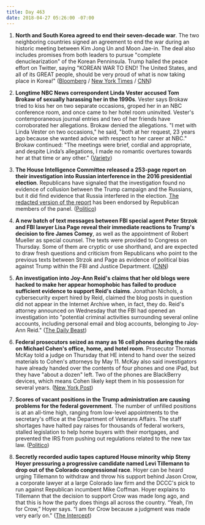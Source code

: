 ```yaml
---
title: Day 463
date: 2018-04-27 05:26:00 -07:00
---
```


1. **North and South Korea agreed to end their seven-decade war**. The two neighboring countries signed an agreement to end the war during an historic meeting between Kim Jong Un and Moon Jae-in. The deal also includes promises from both leaders to pursue "complete denuclearization" of the Korean Penninsula. Trump hailed the peace effort on Twitter, saying "KOREAN WAR TO END! The United States, and all of its GREAT people, should be very proud of what is now taking place in Korea!" ([Bloomberg](https://www.bloomberg.com/news/articles/2018-04-27/two-koreas-agree-to-end-war-this-year-pursue-denuclearization) / [New York Times](https://www.nytimes.com/2018/04/27/world/asia/north-korea-south-kim-jong-un.html) / [CNN](https://www.cnn.com/asia/live-news/north-korea-south-korea-summit-intl/index.html))

2. **Longtime NBC News correspondent Linda Vester accused Tom Brokaw of sexually harassing her in the 1990s**. Vester says Brokaw tried to kiss her on two separate occasions, groped her in an NBC conference room, and once came to her hotel room uninvited. Vester's contemporaneous journal entries and two of her friends have corroborated her allegations. Brokaw denied the allegations. "I met with Linda Vester on two occasions," he said, "both at her request, 23 years ago because she wanted advice with respect to her career at NBC." Brokaw continued: "The meetings were brief, cordial and appropriate, and despite Linda’s allegations, I made no romantic overtures towards her at that time or any other." ([Variety](http://variety.com/2018/tv/news/tom-brokaw-sexual-harassment-nbc-news-correspondent-1202789627/))

3. **The House Intelligence Committee released a 253-page report on their investigation into Russian interference in the 2016 presidential election**. Republicans have signaled that the investigation found no evidence of collusion between the Trump campaign and the Russians, but it did find evidence that Russia interfered in the election. [The redacted version of the report](https://intelligence.house.gov/uploadedfiles/hpsci_-_declassified_committee_report_redacted_final_redacted.pdf) has been endorsed by Republican members of the panel. ([Politico](https://www.politico.com/story/2018/04/27/house-intelligence-committee-issues-russia-report-557413))

4. **A new batch of text messages between FBI special agent Peter Strzok and FBI lawyer Lisa Page reveal their immediate reactions to Trump's decision to fire James Comey**, as well as the appointment of Robert Mueller as special counsel. The texts were provided to Congress on Thursday. Some of them are cryptic or use shorthand, and are expected to draw fresh questions and criticism from Republicans who point to the previous texts between Strzok and Page as evidence of political bias against Trump within the FBI and Justice Department. ([CNN](https://www.cnn.com/2018/04/26/politics/missing-strzok-page-text-messages/index.html))

5. **An investigation into Joy-Ann Reid's claims that her old blogs were hacked to make her appear homophobic has failed to produce sufficient evidence to support Reid's claims**. Jonathan Nichols, a cybersecurity expert hired by Reid, claimed the blog posts in question did not appear in the Internet Archive when, in fact, they do. Reid's attorney announced on Wednesday that the FBI had opened an investigation into "potential criminal activities surrounding several online accounts, including personal email and blog accounts, belonging to Joy-Ann Reid." ([The Daily Beast](https://www.thedailybeast.com/claims-by-joy-reids-cybersecurity-expert-fall-apart))

6. **Federal prosecutors seized as many as 16 cell phones during the raids on Michael Cohen's office, home, and hotel room**. Prosecutor Thomas McKay told a judge on Thursday that HE intend to hand over the seized materials to Cohen's attorneys by May 11. McKay also said investigators have already handed over the contents of four phones and one iPad, but they have "about a dozen" left. Two of the phones are BlackBerry devices, which means Cohen likely kept them in his possession for several years. ([New York Post](https://nypost.com/2018/04/26/feds-seized-more-than-a-dozen-of-michael-cohens-phones/))

7. **Scores of vacant positions in the Trump administration are causing problems for the federal government**. The number of unfilled positions is at an all-time high, ranging from low-level appointments to the secretary's office at the Department of Veterans Affairs. The staff shortages have halted pay raises for thousands of federal workers, stalled legislation to help home buyers with their mortgages, and prevented the IRS from pushing out regulations related to the new tax law. ([Politico](https://www.politico.com/story/2018/04/27/trump-deserted-government-552971))

8. **Secretly recorded audio tapes captured House minority whip Steny Hoyer pressuring a progressive candidate named Levi Tillemann to drop out of the Colorado congressional race**. Hoyer can be heard urging Tillemann to withdraw and throw his support  behind Jason Crow, a corporate lawyer at a large Colorado law firm and the DCCC's pick to run against Republican incumbent Mike Coffman. Hoyer explains to Tillemann that the decision to support Crow was made long ago, and that this is how the party does things all across the country. “Yeah, I’m for Crow,” Hoyer says. “I am for Crow because a judgment was made very early on." ([The Intercept](https://theintercept.com/2018/04/26/steny-hoyer-audio-levi-tillemann/))  